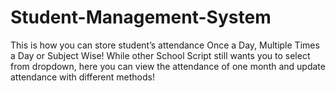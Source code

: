 # Student-Management-System
This is how you can store student’s attendance Once a Day, Multiple Times a Day or Subject Wise! While other School Script still wants you to select from dropdown, here you can view the attendance of one month and update attendance with different methods!
